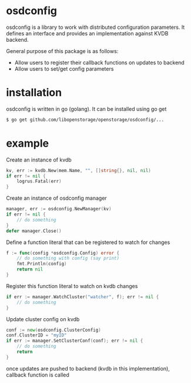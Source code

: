 # osdconfig
osdconfig is a library to work with distributed configuration parameters. It defines an interface and provides an
implementation against KVDB backend.

General purpose of this package is as follows:
* Allow users to register their callback functions on updates to backend
* Allow users to set/get config parameters

# installation
osdconfig is written in go (golang). It can be installed using go get
```bash
$ go get github.com/libopenstorage/openstorage/osdconfig/...
```

# example
Create an instance of kvdb
```go
kv, err := kvdb.New(mem.Name, "", []string{}, nil, nil)
if err != nil {
    logrus.Fatal(err)
}
```

Create an instance of osdconfig manager
```go
manager, err := osdconfig.NewManager(kv)
if err != nil {
	// do something
}
defer manager.Close()
```

Define a function literal that can be registered to watch for changes
```go
f := func(config *osdconfig.Config) error {
	// do something with config (say print)
	fmt.Println(config)
	return nil
}
```

Register this function literal to watch on kvdb changes
```go
if err := manager.WatchCluster("watcher", f); err != nil {
	// do something
}
```

Update cluster config on kvdb
```go
conf := new(osdconfig.ClusterConfig)
conf.ClusterID = "myID"
if err := manager.SetClusterConf(conf); err != nil {
	// do something
	return
}
```

once updates are pushed to backend (kvdb in this implementation), callback function is called